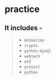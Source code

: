 # practice

## It includes -
> - `Animation`
> - `crypto`
> - `python-mysql`
> - `webtech`
> - `wt2`
> - `project`
> - `python`
